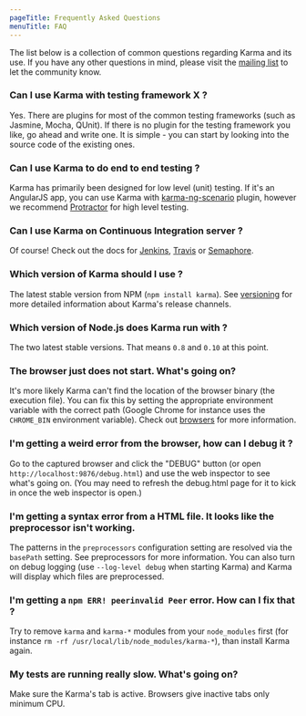 ```yaml
---
pageTitle: Frequently Asked Questions
menuTitle: FAQ
---
```


The list below is a collection of common questions regarding Karma and its use.
If you have any other questions in mind, please visit the [mailing list] to let the community know.


### Can I use Karma with testing framework X ?
Yes. There are plugins for most of the common testing frameworks (such as Jasmine, Mocha, QUnit).
If there is no plugin for the testing framework you like, go ahead and write one. It is simple -
you can start by looking into the source code of the existing ones.


### Can I use Karma to do end to end testing ?
Karma has primarily been designed for low level (unit) testing. If it's an AngularJS app, you can
use Karma with [karma-ng-scenario] plugin, however we recommend [Protractor] for high level testing.


### Can I use Karma on Continuous Integration server ?
Of course! Check out the docs for [Jenkins], [Travis] or [Semaphore].


### Which version of Karma should I use ?
The latest stable version from NPM (`npm install karma`). See [versioning] for more detailed information about Karma's release channels.


### Which version of Node.js does Karma run with ?
The two latest stable versions. That means `0.8` and `0.10` at this point.


### The browser just does not start. What's going on?
It's more likely Karma can't find the location of the browser binary (the execution file). You can fix this by setting
the appropriate environment variable with the correct path (Google Chrome for instance uses the `CHROME_BIN` environment variable).
Check out [browsers] for more information.


### I'm getting a weird error from the browser, how can I debug it ?
Go to the captured browser and click the "DEBUG" button (or open `http://localhost:9876/debug.html`)
and use the web inspector to see what's going on. (You may need to refresh the debug.html page for it to kick in once
the web inspector is open.)


### I'm getting a syntax error from a HTML file. It looks like the preprocessor isn't working.
The patterns in the `preprocessors` configuration setting are resolved via the `basePath` setting.
See preprocessors for more information. You can also turn on debug logging (use `--log-level debug` when starting Karma)
and Karma will display which files are preprocessed.


### I'm getting a `npm ERR! peerinvalid Peer` error. How can I fix that ?
Try to remove `karma` and `karma-*` modules from your `node_modules` first (for instance `rm -rf /usr/local/lib/node_modules/karma-*`), than install Karma again.


### My tests are running really slow. What's going on?
Make sure the Karma's tab is active. Browsers give inactive tabs only minimum CPU.


[mailing list]: https://groups.google.com/d/forum/karma-users
[karma-ng-scenario]: https://github.com/karma-runner/karma-ng-scenario
[Protractor]: https://github.com/angular/protractor
[Jenkins]: ../plus/jenkins.html
[Travis]: ../plus/travis.html
[Semaphore]: ../plus/semaphore.html
[versioning]: ../about/versioning.html
[browsers]: ../config/browsers.html
